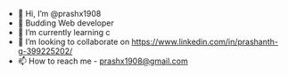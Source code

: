 - 👋 Hi, I’m @prashx1908
- 👀 Budding Web developer
- 🌱 I’m currently learning c 
- 💞️ I’m looking to collaborate on https://www.linkedin.com/in/prashanth-g-399225202/
- 📫 How to reach me - prashx1908@gmail.com

<!---
prashx1908/prashx1908 is a ✨ special ✨ repository because its `README.md` (this file) appears on your GitHub profile.
You can click the Preview link to take a look at your changes.
--->
